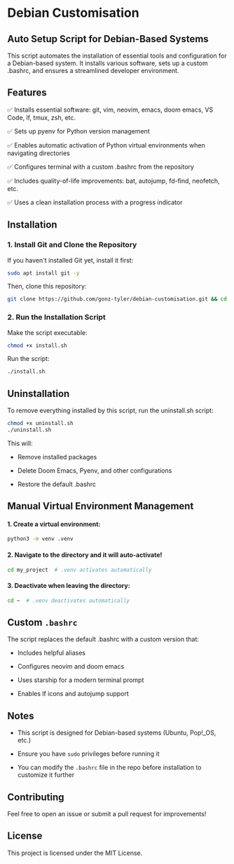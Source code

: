 # Debian Customisation

## Auto Setup Script for Debian-Based Systems

This script automates the installation of essential tools and configuration for a Debian-based system. It installs various software, sets up a custom .bashrc, and ensures a streamlined developer environment.

## Features

✅ Installs essential software: git, vim, neovim, emacs, doom emacs, VS Code, lf, tmux, zsh, etc.

✅ Sets up pyenv for Python version management

✅ Enables automatic activation of Python virtual environments when navigating directories

✅ Configures terminal with a custom .bashrc from the repository

✅ Includes quality-of-life improvements: bat, autojump, fd-find, neofetch, etc.

✅ Uses a clean installation process with a progress indicator

## Installation

### 1. Install Git and Clone the Repository

If you haven't installed Git yet, install it first:

```bash
sudo apt install git -y
```

Then, clone this repository:
```bash
git clone https://github.com/gonz-tyler/debian-customisation.git && cd debian-customisation
```
### 2. Run the Installation Script

Make the script executable:
```bash
chmod +x install.sh
```
Run the script:
```bash
./install.sh
```
## Uninstallation

To remove everything installed by this script, run the uninstall.sh script:
```bash
chmod +x uninstall.sh
./uninstall.sh
```
This will:

- Remove installed packages

- Delete Doom Emacs, Pyenv, and other configurations

- Restore the default .bashrc

## Manual Virtual Environment Management

#### 1. Create a virtual environment:
```bash
python3 -m venv .venv
```
#### 2. Navigate to the directory and it will auto-activate!
```bash
cd my_project  # .venv activates automatically
```
#### 3. Deactivate when leaving the directory:
```bash
cd ~  # .venv deactivates automatically
```
## Custom `.bashrc`

The script replaces the default .bashrc with a custom version that:

- Includes helpful aliases

- Configures neovim and doom emacs

- Uses starship for a modern terminal prompt

- Enables lf icons and autojump support

## Notes

- This script is designed for Debian-based systems (Ubuntu, Pop!_OS, etc.)

- Ensure you have `sudo` privileges before running it

- You can modify the `.bashrc` file in the repo before installation to customize it further

## Contributing

Feel free to open an issue or submit a pull request for improvements!

## License

This project is licensed under the MIT License.
